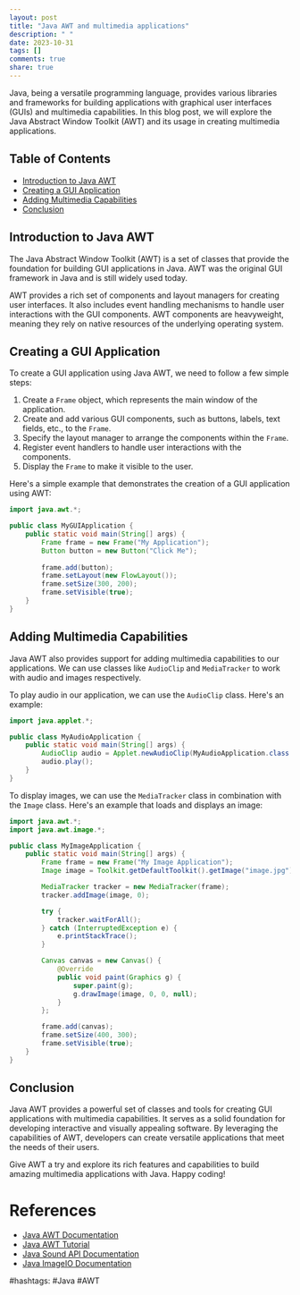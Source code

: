 ```yaml
---
layout: post
title: "Java AWT and multimedia applications"
description: " "
date: 2023-10-31
tags: []
comments: true
share: true
---
```


Java, being a versatile programming language, provides various libraries and frameworks for building applications with graphical user interfaces (GUIs) and multimedia capabilities. In this blog post, we will explore the Java Abstract Window Toolkit (AWT) and its usage in creating multimedia applications.

## Table of Contents
- [Introduction to Java AWT](#introduction-to-java-awt)
- [Creating a GUI Application](#creating-a-gui-application)
- [Adding Multimedia Capabilities](#adding-multimedia-capabilities)
- [Conclusion](#conclusion)

## Introduction to Java AWT

The Java Abstract Window Toolkit (AWT) is a set of classes that provide the foundation for building GUI applications in Java. AWT was the original GUI framework in Java and is still widely used today.

AWT provides a rich set of components and layout managers for creating user interfaces. It also includes event handling mechanisms to handle user interactions with the GUI components. AWT components are heavyweight, meaning they rely on native resources of the underlying operating system.

## Creating a GUI Application

To create a GUI application using Java AWT, we need to follow a few simple steps:

1. Create a `Frame` object, which represents the main window of the application.
2. Create and add various GUI components, such as buttons, labels, text fields, etc., to the `Frame`.
3. Specify the layout manager to arrange the components within the `Frame`.
4. Register event handlers to handle user interactions with the components.
5. Display the `Frame` to make it visible to the user.

Here's a simple example that demonstrates the creation of a GUI application using AWT:

```java
import java.awt.*;

public class MyGUIApplication {
    public static void main(String[] args) {
        Frame frame = new Frame("My Application");
        Button button = new Button("Click Me");
        
        frame.add(button);
        frame.setLayout(new FlowLayout());
        frame.setSize(300, 200);
        frame.setVisible(true);
    }
}
```

## Adding Multimedia Capabilities

Java AWT also provides support for adding multimedia capabilities to our applications. We can use classes like `AudioClip` and `MediaTracker` to work with audio and images respectively.

To play audio in our application, we can use the `AudioClip` class. Here's an example:

```java
import java.applet.*;

public class MyAudioApplication {
    public static void main(String[] args) {
        AudioClip audio = Applet.newAudioClip(MyAudioApplication.class.getResource("audio.wav"));
        audio.play();
    }
}
```

To display images, we can use the `MediaTracker` class in combination with the `Image` class. Here's an example that loads and displays an image:

```java
import java.awt.*;
import java.awt.image.*;

public class MyImageApplication {
    public static void main(String[] args) {
        Frame frame = new Frame("My Image Application");
        Image image = Toolkit.getDefaultToolkit().getImage("image.jpg");

        MediaTracker tracker = new MediaTracker(frame);
        tracker.addImage(image, 0);

        try {
            tracker.waitForAll();
        } catch (InterruptedException e) {
            e.printStackTrace();
        }

        Canvas canvas = new Canvas() {
            @Override
            public void paint(Graphics g) {
                super.paint(g);
                g.drawImage(image, 0, 0, null);
            }
        };

        frame.add(canvas);
        frame.setSize(400, 300);
        frame.setVisible(true);
    }
}
```

## Conclusion

Java AWT provides a powerful set of classes and tools for creating GUI applications with multimedia capabilities. It serves as a solid foundation for developing interactive and visually appealing software. By leveraging the capabilities of AWT, developers can create versatile applications that meet the needs of their users.

Give AWT a try and explore its rich features and capabilities to build amazing multimedia applications with Java. Happy coding!

# References
- [Java AWT Documentation](https://docs.oracle.com/javase/8/docs/technotes/guides/awt/)
- [Java AWT Tutorial](https://www.javatpoint.com/java-awt)
- [Java Sound API Documentation](https://docs.oracle.com/javase/8/docs/technotes/guides/sound/programmer_guide/index.html)
- [Java ImageIO Documentation](https://docs.oracle.com/javase/8/docs/api/javax/imageio/package-summary.html)

#hashtags: #Java #AWT